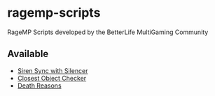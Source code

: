 # ragemp-scripts
RageMP Scripts developed by the BetterLife MultiGaming Community

## Available

- [Siren Sync with Silencer](SirenSyncWithSilencer/)
- [Closest Object Checker](GetClosestObject/)
- [Death Reasons](DeathReasons/deathreasons.js)
